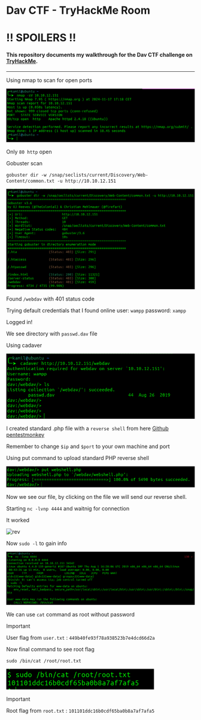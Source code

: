 # Dav CTF - TryHackMe Room
# **!! SPOILERS !!**
#### This repository documents my walkthrough for the **Dav** CTF challenge on [TryHackMe](https://tryhackme.com/r/room/bsidesgtdav). 
---
Using nmap to scan for open ports

![nmap](imgs/nmap.png "nmap")

Only `80 http` open

Gobuster scan 

```
gobuster dir -w /snap/seclists/current/Discovery/Web-Content/common.txt -u http://10.10.12.151
```

![gobuster](imgs/gobuster.png "gobuster")

Found `/webdav` with 401 status code 

Trying default credentials that I found online user: `wampp` password: `xampp`

Logged in!

We see directory with `passwd.dav` file

Using cadaver 

![cadaver](imgs/cadaver.png "cadaver")

I created standard .php file with a `reverse shell` from here [Github pentestmonkey](https://github.com/pentestmonkey/php-reverse-shell)

Remember to change `$ip` and `$port` to your own machine and port


Using put command to upload standard PHP reverse shell

![put](imgs/put.png "put")

Now we see our file, by clicking on the file we will send our reverse shell.

Starting `nc -lvnp 4444` and waitnig for connection

It worked

![rev](imgs/rev.png "rev")

Now `sudo -l` to gain info

![sudol](imgs/sudol.png "sudol")

We can use `cat` command as root without password

> [!IMPORTANT]
> User flag from `user.txt` : `449b40fe93f78a938523b7e4dcd66d2a`

Now final command to see root flag 

```
sudo /bin/cat /root/root.txt

```

![root](imgs/root.png "root")

> [!IMPORTANT]
> Root flag from `root.txt` : `101101ddc16b0cdf65ba0b8a7af7afa5`

